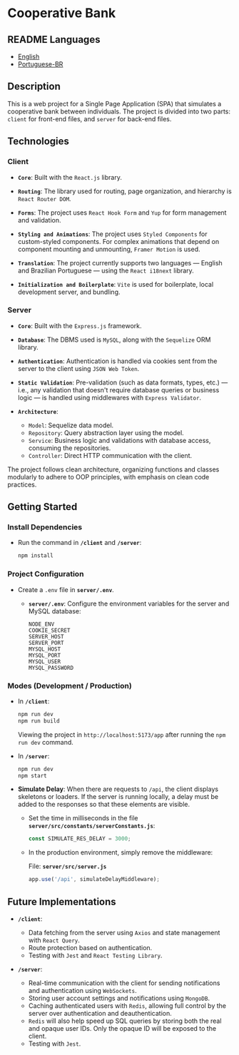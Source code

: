 # Cooperative Bank

## README Languages

- [English](README.md)
- [Portuguese-BR](README-pt.md)

## Description

This is a web project for a Single Page Application (SPA) that simulates a cooperative bank between individuals. The project is divided into two parts: `client` for front-end files, and `server` for back-end files.

## Technologies

### Client

- **`Core`**: Built with the `React.js` library.

- **`Routing`**: The library used for routing, page organization, and hierarchy is `React Router DOM`.

- **`Forms`**: The project uses `React Hook Form` and `Yup` for form management and validation.

- **`Styling and Animations`**: The project uses `Styled Components` for custom-styled components. For complex animations that depend on component mounting and unmounting, `Framer Motion` is used.

- **`Translation`**: The project currently supports two languages — English and Brazilian Portuguese — using the `React i18next` library.

- **`Initialization and Boilerplate`**: `Vite` is used for boilerplate, local development server, and bundling.

### Server

- **`Core`**: Built with the `Express.js` framework.

- **`Database`**: The DBMS used is `MySQL`, along with the `Sequelize` ORM library.

- **`Authentication`**: Authentication is handled via cookies sent from the server to the client using `JSON Web Token`.

- **`Static Validation`**: Pre-validation (such as data formats, types, etc.) — i.e., any validation that doesn't require database queries or business logic — is handled using middlewares with `Express Validator`.

- **`Architecture`**:
  - `Model`: Sequelize data model.
  - `Repository`: Query abstraction layer using the model.
  - `Service`: Business logic and validations with database access, consuming the repositories.
  - `Controller`: Direct HTTP communication with the client.

The project follows clean architecture, organizing functions and classes modularly to adhere to OOP principles, with emphasis on clean code practices.

## Getting Started

### Install Dependencies

- Run the command in **`/client`** and **`/server`**:
  ```bash
  npm install
  ```

### Project Configuration

- Create a `.env` file in **`server/.env`**.

  - **`server/.env`**: Configure the environment variables for the server and MySQL database:

    ```env
    NODE_ENV
    COOKIE_SECRET
    SERVER_HOST
    SERVER_PORT
    MYSQL_HOST
    MYSQL_PORT
    MYSQL_USER
    MYSQL_PASSWORD
    ```

### Modes (Development / Production)

- In **`/client`**:

  ```bash
  npm run dev
  npm run build
  ```

  Viewing the project in `http://localhost:5173/app` after running the `npm run dev` command.

- In **`/server`**:

  ```bash
  npm run dev
  npm start
  ```

- **Simulate Delay**: When there are requests to `/api`, the client displays skeletons or loaders. If the server is running locally, a delay must be added to the responses so that these elements are visible.

  - Set the time in milliseconds in the file **`server/src/constants/serverConstants.js`**:

    ```js
    const SIMULATE_RES_DELAY = 3000;
    ```

  - In the production environment, simply remove the middleware:

    File: **`server/src/server.js`**

    ```js
    app.use('/api', simulateDelayMiddleware);
    ```

## Future Implementations

- **`/client`**:

  - Data fetching from the server using `Axios` and state management with `React Query`.
  - Route protection based on authentication.
  - Testing with `Jest` and `React Testing Library`.

- **`/server`**:

  - Real-time communication with the client for sending notifications and authentication using `WebSockets`.
  - Storing user account settings and notifications using `MongoDB`.
  - Caching authenticated users with `Redis`, allowing full control by the server over authentication and deauthentication.
  - `Redis` will also help speed up SQL queries by storing both the real and opaque user IDs. Only the opaque ID will be exposed to the client.
  - Testing with `Jest`.
